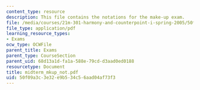 ```yaml
---
content_type: resource
description: This file contains the notations for the make-up exam.
file: /media/courses/21m-301-harmony-and-counterpoint-i-spring-2005/50f09a3c3e32e9b534c56aad04af73f3_midterm_mkup_not.pdf
file_type: application/pdf
learning_resource_types:
- Exams
ocw_type: OCWFile
parent_title: Exams
parent_type: CourseSection
parent_uid: 68d13a1d-fa1a-588e-79cd-d3aad0ed0188
resourcetype: Document
title: midterm_mkup_not.pdf
uid: 50f09a3c-3e32-e9b5-34c5-6aad04af73f3
---
```

